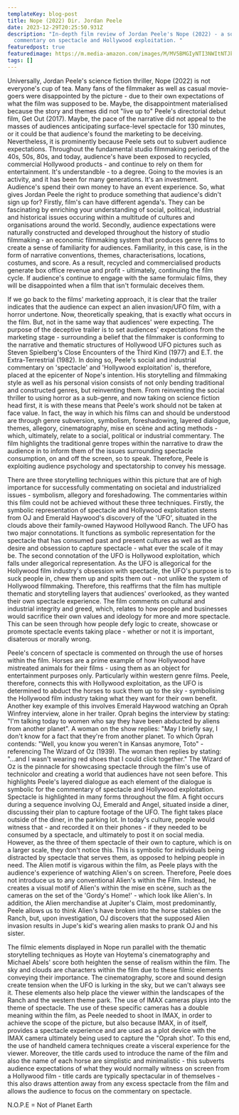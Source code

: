 ```yaml
---
templateKey: blog-post
title: Nope (2022) Dir. Jordan Peele
date: 2023-12-29T20:25:50.931Z
description: "In-depth film review of Jordan Peele's Nope (2022) - a social
  commentary on spectacle and Hollywood exploitation. "
featuredpost: true
featuredimage: https://m.media-amazon.com/images/M/MV5BMGIyNTI3NWItNTJkOS00MGYyLWE4NjgtZDhjMWQ4Y2JkZTU5XkEyXkFqcGdeQXVyNjY1MTg4Mzc@._V1_FMjpg_UX1000_.jpg
tags: []
---
```

Universally, Jordan Peele's science fiction thriller, Nope (2022) is not everyone's cup of tea. Many fans of the filmmaker as well as casual movie-goers were disappointed by the picture - due to their own expectations of what the film was supposed to be. Maybe, the disappointment materialised because the story and themes did not "live up to" Peele's directorial debut film, Get Out (2017). Maybe, the pace of the narrative did not appeal to the masses of audiences anticipating surface-level spectacle for 130 minutes, or it could be that audience's found the marketing to be deceiving. Nevertheless, it is prominently because Peele sets out to subvert audience expectations. Throughout the fundamental studio filmmaking periods of the 40s, 50s, 80s, and today, audience's have been exposed to recycled, commercial Hollywood products - and continue to rely on them for entertainment. It's understandble - to a degree. Going to the movies is an activity, and it has been for many generations. It's an investment. Audience's spend their own money to have an event experience. So, what gives Jordan Peele the right to produce something that audience's didn't sign up for? Firstly, film's can have different agenda's. They can be fascinating by enriching your understanding of social, political, industrial and historical issues occuring within a multitude of cultures and organisations around the world. Secondly, audience expectations were naturally constructed and developed throughout the history of studio filmmaking - an economic filmmaking system that produces genre films to create a sense of familiarity for audiences. Familiarity, in this case, is in the form of narrative conventions, themes, characterisations, locations, costumes, and score. As a result, recycled and commercialised products generate box office revenue and profit - ultimately, continuing the film cycle. If audience's continue to engage with the same formulaic films, they will be disappointed when a film that isn't formulaic deceives them.

If we go back to the films' marketing approach, it is clear that the trailer indicates that the audience can expect an alien invasion/UFO film, with a horror undertone. Now, theoretically speaking, that is exactly what occurs in the film. But, not in the same way that audiences' were expecting. The purpose of the deceptive trailer is to set audiences' expectations from the marketing stage - surrounding a belief that the filmmaker is conforming to the narrative and thematic structures of Hollywood UFO pictures such as Steven Spielberg's Close Encounters of the Third Kind (1977) and E.T. the Extra-Terrestrial (1982). In doing so, Peele's social and industrial commentary on 'spectacle' and 'Hollywood exploitation' is, therefore, placed at the epicenter of Nope's intention. His storytelling and filmmaking style as well as his personal vision consists of not only bending traditional and constructed genres, but reinventing them. From reinventing the social thriller to using horror as a sub-genre, and now taking on science fiction head first, it is with these means that Peele's work should not be taken at face value. In fact, the way in which his films can and should be understood are through genre subversion, symbolism, foreshadowing, layered dialogue, themes, allegory, cinematography, mise en scène and acting methods - which, ultimately, relate to a social, political or industrial commentary. The film highlights the traditional genre tropes within the narrative to draw the audience in to inform them of the issues surrounding spectacle consumption, on and off the screen, so to speak. Therefore, Peele is exploiting audience psychology and spectatorship to convey his message.

There are three storytelling techniques within this picture that are of high importance for successfully commentating on societal and industrialized issues - symbolism, allegory and foreshadowing. The commentaries within this film could not be achieved without these three techniques. Firstly, the symbolic representation of spectacle and Hollywood exploitation stems from OJ and Emerald Haywood's discovery of the 'UFO', situated in the clouds above their family-owned Haywood Hollywood Ranch. The UFO has two major connotations. It functions as symbolic representation for the spectacle that has consumed past and present cultures as well as the desire and obsession to capture spectacle - what ever the scale of it may be. The second connotation of the UFO is Hollywood exploitation, which falls under allegorical representation. As the UFO is allegorical for the Hollywood film industry's obsession with spectacle, the UFO's purpose is to suck people in, chew them up and spits them out - not unlike the system of Hollywood filmmaking. Therefore, this reaffirms that the film has multiple thematic and storytelling layers that audiences' overlooked, as they wanted their own spectacle experience. The film comments on cultural and industrial integrity and greed, which, relates to how people and businesses would sacrifice their own values and ideology for more and more spectacle. This can be seen through how people defy logic to create, showcase or promote spectacle events taking place - whether or not it is important, disaterous or morally wrong. 

Peele's concern of spectacle is commented on through the use of horses within the film. Horses are a prime example of how Hollywood have mistreated animals for their films - using them as an object for entertainment purposes only. Particularly within western genre films. Peele, therefore, connects this with Hollywood exploitation, as the UFO is determined to abduct the horses to suck them up to the sky - symbolising the Hollywood film industry taking what they want for their own benefit. Another key example of this involves Emerald Haywood watching an Oprah Winfrey interview, alone in her trailer. Oprah begins the interview by stating: "I'm talking today to women who say they have been abducted by aliens from another planet". A woman on the show replies: "May I briefly say, I don't know for a fact that they're from another planet. To which Oprah contends: "Well, you know you weren't in Kansas anymore, Toto" - referencing The Wizard of Oz (1939). The woman then replies by stating: "...and I wasn't wearing red shoes that I could click together." The Wizard of Oz is the pinnacle for showcasing spectacle through the film's use of technicolor and creating a world that audiences have not seen before. This highlights Peele's layered dialogue as each element of the dialogue is symbolic for the commentary of spectacle and Hollywood exploitation. Spectacle is highlighted in many forms throughout the film. A fight occurs during a sequence involving OJ, Emerald and Angel, situated inside a diner, discussing their plan to capture footage of the UFO. The fight takes place outside of the diner, in the parking lot. In today's culture, people would witness that - and recorded it on their phones - if they needed to be consumed by a spectacle, and ultimately to post it on social media. However, as the three of them spectacle of their own to capture, which is on a larger scale, they don't notice this. This is symbolic for individuals being distracted by spectacle that serves them, as opposed to helping people in need. The Alien motif is vigarous within the film, as Peele plays with the audience's experience of watching Alien's on screen. Therefore, Peele does not introduce us to any conventional Alien's within the Film. Instead, he creates a visual motif of Alien's within the mise en scène, such as the cameras on the set of the 'Gordy's Home!' - which look like Alien's. In addition, the Alien merchandise at Jupiter's Claim, most predominantly, Peele allows us to think Alien's have broken into the horse stables on the Ranch, but, upon investigation, OJ discovers that the supposed Alien invasion results in Jupe's kid's wearing alien masks to prank OJ and his sister. 

The filmic elements displayed in Nope run parallel with the thematic storytelling techniques as Hoyte van Hoytema's cinematography and Michael Abels' score both heighten the sense of realism within the film. The sky and clouds are characters within the film due to these filmic elements conveying their importance. The cinematography, score and sound design create tension when the UFO is lurking in the sky, but we can't always see it. These elements also help place the viewer within the landscapes of the Ranch and the western theme park. The use of IMAX cameras plays into the theme of spectacle. The use of these specific cameras has a double meaning within the film, as Peele needed to shoot in IMAX, in order to achieve the scope of the picture, but also because IMAX, in of itself, provides a spectacle experience and are used as a plot device with the IMAX camera ultimately being used to capture the "Oprah shot'. To this end, the use of handheld camera techniques create a visceral experience for the viewer. Moreover, the title cards used to introduce the name of the film and also the name of each horse are simplistic and minimalistic - this subverts audience expectations of what they would normally witness on screen from a Hollywood film - title cards are typically spectacular in of themselves - this also draws attention away from any excess spectacle from the film and allows the audience to focus on the commentary on spectacle.

N.O.P.E = Not of Planet Earth
